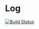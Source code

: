# Log
[![Build Status](https://travis-ci.org/klapuch/Log.svg?branch=master)](https://travis-ci.org/klapuch/Log)
